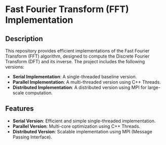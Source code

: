 # Fast Fourier Transform (FFT) Implementation

## Description
This repository provides efficient implementations of the Fast Fourier Transform (FFT) algorithm, designed to compute the Discrete Fourier Transform (DFT) and its inverse. The project includes the following versions:
- **Serial Implementation**: A single-threaded baseline version.
- **Parallel Implementation**: A multi-threaded version using C++ Threads.
- **Distributed Implementation**: A distributed version using MPI for large-scale computation.

## Features
- **Serial Version**: Efficient and simple single-threaded implementation.
- **Parallel Version**: Multi-core optimization using C++ Threads.
- **Distributed Version**: Scalable implementation using MPI (Message Passing Interface).